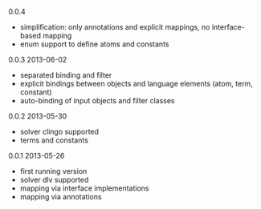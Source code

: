 0.0.4

- simplification: only annotations and explicit mappings, no interface-based mapping
- enum support to define atoms and constants

0.0.3 2013-06-02

- separated binding and filter
- explicit bindings between objects and language elements (atom, term, constant)
- auto-binding of input objects and filter classes

0.0.2 2013-05-30

- solver clingo supported
- terms and constants
  
0.0.1 2013-05-26

- first running version
- solver dlv supported
- mapping via interface implementations
- mapping via annotations
